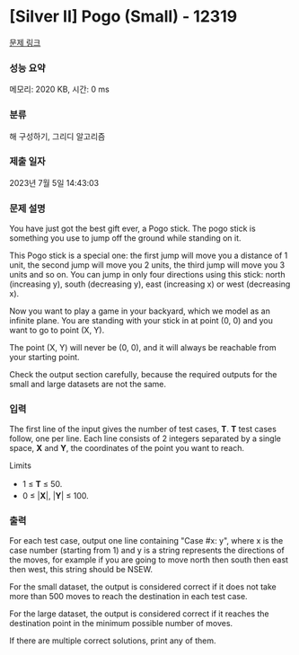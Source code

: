 # [Silver II] Pogo (Small) - 12319 

[문제 링크](https://www.acmicpc.net/problem/12319) 

### 성능 요약

메모리: 2020 KB, 시간: 0 ms

### 분류

해 구성하기, 그리디 알고리즘

### 제출 일자

2023년 7월 5일 14:43:03

### 문제 설명

<p>You have just got the best gift ever, a Pogo stick. The pogo stick is something you use to jump off the ground while standing on it. </p>

<p>This Pogo stick is a special one: the first jump will move you a distance of 1 unit, the second jump will move you 2 units, the third jump will move you 3 units and so on. You can jump in only four directions using this stick: north (increasing y), south (decreasing y), east (increasing x) or west (decreasing x). </p>

<p>Now you want to play a game in your backyard, which we model as an infinite plane. You are standing with your stick in at point (0, 0) and you want to go to point (X, Y). </p>

<p>The point (X, Y) will never be (0, 0), and it will always be reachable from your starting point. </p>

<p>Check the output section carefully, because the required outputs for the small and large datasets are not the same.</p>

### 입력 

 <p>The first line of the input gives the number of test cases, <strong>T</strong>. <strong>T</strong> test cases follow, one per line. Each line consists of 2 integers separated by a single space, <strong>X</strong> and <strong>Y</strong>, the coordinates of the point you want to reach.</p>

<p>Limits</p>

<ul>
	<li><span style="line-height:1.6em">1 ≤ </span><strong style="line-height:1.6em">T</strong><span style="line-height:1.6em"> ≤ 50.</span></li>
	<li>0 ≤ |<strong>X</strong>|, |<strong>Y</strong>| ≤ 100.</li>
</ul>

### 출력 

 <p>For each test case, output one line containing "Case #x: y", where x is the case number (starting from 1) and y is a string represents the directions of the moves, for example if you are going to move north then south then east then west, this string should be NSEW. </p>

<p>For the small dataset, the output is considered correct if it does not take more than 500 moves to reach the destination in each test case. </p>

<p>For the large dataset, the output is considered correct if it reaches the destination point in the minimum possible number of moves. </p>

<p>If there are multiple correct solutions, print any of them.</p>

